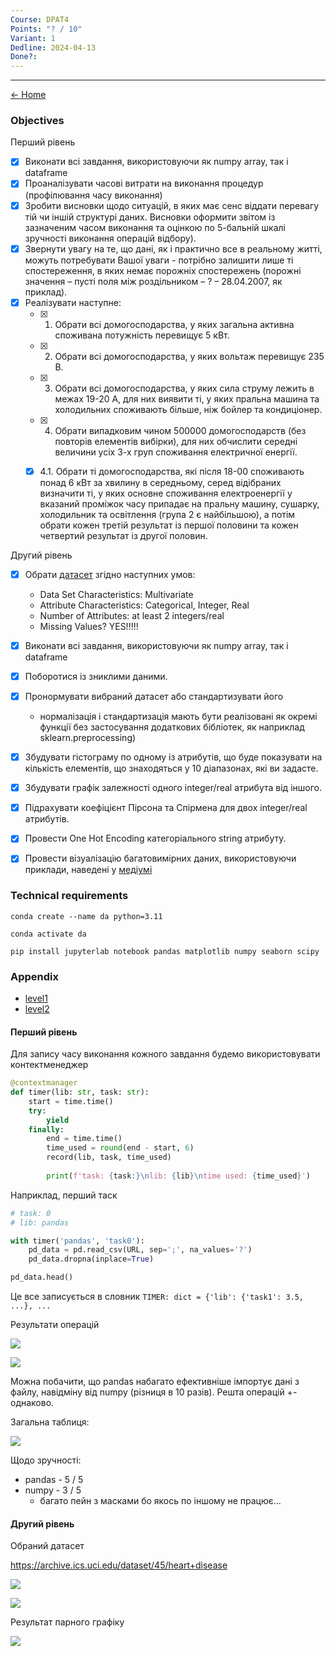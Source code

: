 ```yaml
---
Course: DPAT4
Points: "? / 10"
Variant: 1
Dedline: 2024-04-13
Done?:
---
```

---

[<- Home](../)

### Objectives

Перший рівень
- [x] Виконати всі завдання, використовуючи як numpy array, так і dataframe
- [x] Проаналізувати часові витрати на виконання процедур (профілювання часу виконання)
- [x] Зробити висновки щодо ситуацій, в яких має сенс віддати перевагу тій чи іншій структурі даних. Висновки оформити звітом із зазначеним часом виконання та оцінкою по 5-бальній шкалі зручності виконання операцій відбору).
- [x] Звернути увагу на те, що дані, як і практично все в реальному житті, можуть потребувати Вашої уваги - потрібно залишити лише ті спостереження, в яких немає порожніх спостережень (порожні значення – пусті поля між роздільником – ? – 28.04.2007, як приклад).
- [x] Реалізувати наступне:
	- [x] 1. Обрати всі домогосподарства, у яких загальна активна споживана потужність перевищує 5 кВт.
	- [x] 2. Обрати всі домогосподарства, у яких вольтаж перевищує 235 В.
	- [x] 3. Обрати всі домогосподарства, у яких сила струму лежить в межах 19-20 А, для них виявити ті, у яких пральна машина та холодильних споживають більше, ніж бойлер та кондиціонер.
	- [x] 4. Обрати випадковим чином 500000 домогосподарств (без повторів елементів вибірки), для них обчислити середні величини усіх 3-х груп споживання електричної енергії.
	- [x] 4.1. Обрати ті домогосподарства, які після 18-00 споживають понад 6 кВт за хвилину в середньому, серед відібраних визначити ті, у яких основне споживання електроенергії у вказаний проміжок часу припадає на пральну машину, сушарку, холодильник та освітлення (група 2 є найбільшою), а потім обрати кожен третій результат із першої половини та кожен четвертий результат із другої половин.


Другий рівень
- [x] Обрати [датасет](https://archive.ics.uci.edu/ml/index.php/) згідно наступних умов:
	- Data Set Characteristics: Multivariate
	- Attribute Characteristics: Categorical, Integer, Real
	- Number of Attributes: at least 2 integers/real
	- Missing Values? YES!!!!!
- [x] Виконати всі завдання, використовуючи як numpy array, так і dataframe
- [x] Поборотися із зниклими даними.
- [x] Пронормувати вибраний датасет або стандартизувати його
	- нормалізація і стандартизація мають бути реалізовані як окремі функції без застосування додаткових бібліотек, як наприклад sklearn.preprocessing)
- [x] Збудувати гістограму по одному із атрибутів, що буде показувати на кількість елементів, що знаходяться у 10 діапазонах, які ви задасте.
- [x] Збудувати графік залежності одного integer/real атрибута від іншого.
- [x] Підрахувати коефіцієнт Пірсона та Спірмена для двох integer/real атрибутів.
- [x] Провести One Hot Encoding категоріального string атрибуту.
- [x] Провести візуалізацію багатовимірних даних, використовуючи приклади, наведені у [медіумі](https://towardsdatascience.com/the-art-of-effective-visualization-of-multi-dimensional-data-6c7202990c57)


### Technical requirements


```
conda create --name da python=3.11
```

```
conda activate da
```

```
pip install jupyterlab notebook pandas matplotlib numpy seaborn scipy
```


### Appendix

- [level1](src/level1.ipynb)
- [level2](src/level2.ipynb)

#### Перший рівень

Для запису часу виконання кожного завдання будемо використовувати контектменеджер

```python
@contextmanager
def timer(lib: str, task: str):
    start = time.time()
    try:
        yield
    finally:
        end = time.time()
        time_used = round(end - start, 6)
        record(lib, task, time_used)
        
        print(f'task: {task:}\nlib: {lib}\ntime used: {time_used}')
```

Наприклад, перший таск

```python
# task: 0
# lib: pandas

with timer('pandas', 'task0'):
    pd_data = pd.read_csv(URL, sep=';', na_values='?')
    pd_data.dropna(inplace=True)

pd_data.head()
```

Це все записується в словник `TIMER: dict = {'lib': {'task1': 3.5, ...}, ...`

Результати операцій

![](assets/Pasted%20image%2020240604135230.png)

![](assets/Pasted%20image%2020240604135242.png)

Можна побачити, що pandas набагато ефективніше імпортує дані з файлу, навідміну від numpy (різниця в 10 разів). Решта операцій +- однаково.

Загальна таблиця:

![](assets/Pasted%20image%2020240604135630.png)

Щодо зручності:
- pandas - 5 / 5 
- numpy - 3 / 5
	- багато пейн з масками бо якось по іншому не працює...

#### Другий рівень
Обраний датасет

https://archive.ics.uci.edu/dataset/45/heart+disease

![](assets/Pasted%20image%2020240602203638.png)

![](assets/Pasted%20image%2020240602203820.png)

Результат парного графіку

![](assets/Pasted%20image%2020240604165859.png)

